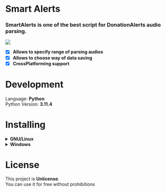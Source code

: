 # Smart Alerts

### SmartAlerts is one of the best script for DonationAlerts audio parsing.

![](https://i.imgur.com/YL7EYYA.png)

- [X] <b>Allows to specify range of parsing audios</b>
- [X] <b>Allows to choose way of data saving</b>
- [X] <b>CrossPlatforming support</b>

# Development

Language: <b>Python</b>  \
Python Version: <b>3.11.4</b>

# Installing 

<details> <summary> <b>GNU/Linux</b> </summary>

Here is a example of how to run script in <b>Bash</b>:

```bash
sudo apt install git                                                  # Install Git
sudo apt install python                                               # Install last version of Python

git clone https://github.com/FrenzyCode64/SmartAlerts.git             # Clone repository  
cd SmartAlerts                                                        # Go to repository directory

python3 main.py                                                       # Start up script

```
</details>

<details> <summary> <b>Windows</b> </summary>

In <b>Windows</b> you must do some "preparatory"

### <b>First step</b>

<b>Install</b> project's [Python version](https://www.python.org/downloads/) \
To check Python version use:
```console
python -V
```

### Second step

<b>Install</b> [Git](https://git-scm.com/downloads)
To check Git version use:
```console      
git --version
```

### Third step

Run code in <b>Console</b>

```console   

git clone https://github.com/FrenzyCode64/SmartAlerts.git             # Clone repository  
cd SmartAlerts                                                        # Go to repository directory

python main.py                                                        # Start up script 

```
</details>

# License

This project is <b>Unlicense</b>. \
You can use it for free without prohibitions
